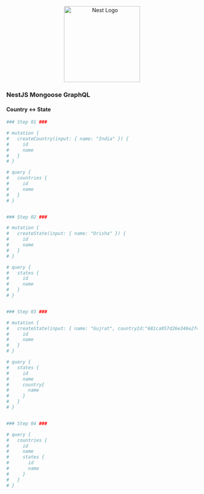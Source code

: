 <p align="center">
  <a href="http://nestjs.com/" target="blank"><img src="https://nestjs.com/img/logo-small.svg" width="200" alt="Nest Logo" /></a>
</p>

###   NestJS Mongoose GraphQL 
####  Country <-> State

```bash
### Step 01 ###

# mutation {
#   createCountry(input: { name: "India" }) {
#     id
#     name
#   }
# }

# query {
#   countries {
#     id
#     name
#   }
# }


### Step 02 ###

# mutation {
#   createState(input: { name: "Orisha" }) {
#     id
#     name
#   }
# }

# query {
#   states {
#     id
#     name
#   }
# }


### Step 03 ###

# mutation {
#   createState(input: { name: "Gujrat", countryId:"681ca957d26e346e2f4316ae" }) {
#     id
#     name
#   }
# }

# query {
#   states {
#     id
#     name
#     country{
#       name
#     }
#   }
# }


### Step 04 ###

# query {
#   countries {
#     id
#     name
#     states {
#       id
#       name
#     }
#   }
# }


```


